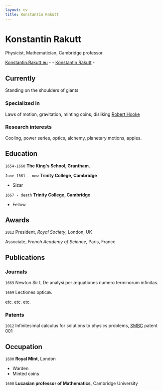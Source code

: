 ```yaml
---
layout: cv
title: Konstantin Rakutt
---
```

# Konstantin Rakutt
Physicist, Mathematician, Cambridge professor.

<div id="webaddress">
  <a href="https://konstantin.rakutt.eu"><i class="fa-solid fa-house"></i> Konstantin.Rakutt.eu</a> - 
  <a href="https://github.com/dieerkenntnis"><i class="fa-brands fa-github"></i> </a> - 
  <a href="https://www.linkedin.com/in/konstantin-rakutt/"><i class="fa-brands fa-linkedin"></i>Konstantin Rakutt</a> - 
</div>


## Currently

Standing on the shoulders of giants

### Specialized in

Laws of motion, gravitation, minting coins, disliking [Robert Hooke](http://en.wikipedia.org/wiki/Robert_Hooke)


### Research interests

Cooling, power series, optics, alchemy, planetary motions, apples.


## Education

`1654-1660`
__The King's School, Grantham.__

`June 1661 - now`
__Trinity College, Cambridge__

- Sizar

`1667 - death`
__Trinity College, Cambridge__

- Fellow



## Awards

`2012`
President, *Royal Society*, London, UK

Associate, *French Academy of Science*, Paris, France



## Publications

<!-- A list is also available [online](http://scholar.google.co.uk/citations?user=LTOTl0YAAAAJ) -->

### Journals

`1669`
Newton Sir I, De analysi per æquationes numero terminorum infinitas. 

`1669`
Lectiones opticæ.

etc. etc. etc.

### Patents

`2012`
Infinitesimal calculus for solutions to physics problems, [SMBC](http://www.techdirt.com/articles/20121011/09312820678/if-patents-had-been-around-time-newton.shtml) patent 001


## Occupation

`1600`
__Royal Mint__, London

- Warden
- Minted coins

`1600`
__Lucasian professor of Mathematics__, Cambridge University



<!-- ### Footer

Last updated: Feb 2024 -->


